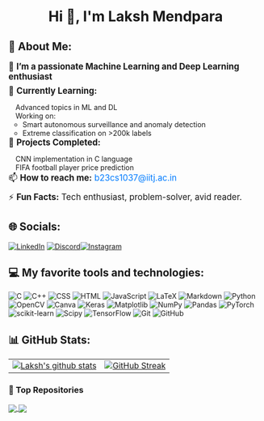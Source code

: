 
<h1 align="center">Hi 👋, I'm Laksh Mendpara</h1>

## 💫 About Me:

<ul style="list-style-type: none; padding-left: 0;">
  <li style="font-size: 1.2em; margin-bottom: 0.5em;">🔭 <strong>I’m a passionate Machine Learning and Deep Learning enthusiast</strong></li>
  
  <li style="font-size: 1.2em; margin-bottom: 0.5em;">🌱 <strong>Currently Learning:</strong></li>
  <ul style="list-style-type: none; padding-left: 1em;">
    <li>Advanced topics in ML and DL</li>
    <li>Working on:
      <ul style="list-style-type: circle; padding-left: 1em;">
        <li>Smart autonomous surveillance and anomaly detection</li>
        <li>Extreme classification on >200k labels</li>
      </ul>
    </li>
  </ul>

  <li style="font-size: 1.2em; margin-bottom: 0.5em;">🌟 <strong>Projects Completed:</strong></li>
  <ul style="list-style-type: none; padding-left: 1em;">
    <li>CNN implementation in C language</li>
    <li>FIFA football player price prediction</li>
  </ul>

  <li style="font-size: 1.2em; margin-bottom: 0.5em;">📫 <strong>How to reach me:</strong> <a href="mailto:b23cs1037@iitj.ac.in" style="color: #007bff; text-decoration: none;">b23cs1037@iitj.ac.in</a></li>
  
  <li style="font-size: 1.2em; margin-bottom: 0.5em;">⚡ <strong>Fun Facts:</strong> Tech enthusiast, problem-solver, avid reader.</li>
</ul>

## 🌐 Socials:

[![LinkedIn](https://img.shields.io/badge/LinkedIn-%230077B5.svg?logo=linkedin&logoColor=white)](https://www.linkedin.com/in/laksh-mendpara-5ab75b280?utm_source=share&utm_campaign=share_via&utm_content=profile&utm_medium=android_app) [![Discord](https://img.shields.io/badge/discord-black.svg?logo=discord&logoColor=white)](https://discord.gg/laksh_mendpara)[![Instagram](https://img.shields.io/badge/Instagram-%23E4405F.svg?logo=Instagram&logoColor=white)](https://www.instagram.com/laksh_mendpara?igsh=MWg2bWlyc3J3anZlbA==)

## 💻 My favorite tools and technologies:

![C](https://img.shields.io/badge/c-%2300599C.svg?style=plastic&logo=c&logoColor=white) 
![C++](https://img.shields.io/badge/c++-%2300599C.svg?style=plastic&logo=c%2B%2B&logoColor=white)
![CSS](https://img.shields.io/badge/css-%231572B6.svg?style=plastic&logo=css&logoColor=white)
![HTML](https://img.shields.io/badge/html-%23E34F26.svg?style=plastic&logo=html&logoColor=white) 
![JavaScript](https://img.shields.io/badge/javascript-%23323330.svg?style=plastic&logo=javascript&logoColor=%23F7DF1E)
![LaTeX](https://img.shields.io/badge/latex-%23008080.svg?style=plastic&logo=latex&logoColor=white) 
![Markdown](https://img.shields.io/badge/markdown-%23000000.svg?style=plastic&logo=markdown&logoColor=white) 
![Python](https://img.shields.io/badge/python-3670A0?style=plastic&logo=python&logoColor=ffdd54) 
![OpenCV](https://img.shields.io/badge/opencv-%23white.svg?style=plastic&logo=opencv&logoColor=white) 
![Canva](https://img.shields.io/badge/Canva-%2300C4CC.svg?style=plastic&logo=Canva&logoColor=white) 
![Keras](https://img.shields.io/badge/Keras-%23D00000.svg?style=plastic&logo=Keras&logoColor=white) 
![Matplotlib](https://img.shields.io/badge/Matplotlib-%23ffffff.svg?style=plastic&logo=Matplotlib&logoColor=black) 
![NumPy](https://img.shields.io/badge/numpy-%23013243.svg?style=plastic&logo=numpy&logoColor=white) 
![Pandas](https://img.shields.io/badge/pandas-%23150458.svg?style=plastic&logo=pandas&logoColor=white) 
![PyTorch](https://img.shields.io/badge/PyTorch-%23EE4C2C.svg?style=plastic&logo=PyTorch&logoColor=white) 
![scikit-learn](https://img.shields.io/badge/scikit--learn-%23F7931E.svg?style=plastic&logo=scikit-learn&logoColor=white) 
![Scipy](https://img.shields.io/badge/SciPy-%230C55A5.svg?style=plastic&logo=scipy&logoColor=%white) 
![TensorFlow](https://img.shields.io/badge/TensorFlow-%23FF6F00.svg?style=plastic&logo=TensorFlow&logoColor=white) 
![Git](https://img.shields.io/badge/git-%23F05033.svg?style=plastic&logo=git&logoColor=white) 
![GitHub](https://img.shields.io/badge/github-%23121011.svg?style=plastic&logo=github&logoColor=white)



## 📊 GitHub Stats:

<table>
  <tr>
    <td>
      <a href="https://github.com/Laksh-Mendpara/github-readme-stats">
        <img align="center" src="https://github-readme-stats.vercel.app/api?username=Laksh-Mendpara&show_icons=true&include_all_commits=true&theme=buefy&hide_border=true" alt="Laksh's github stats" />
      </a>
    </td>
    <td>
      <a href="https://git.io/streak-stats">
        <img align="center" src="https://streak-stats.demolab.com/?user=Laksh-Mendpara" alt="GitHub Streak">
      </a>
    </td>
  </tr>
</table>


### 🌠 Top Repositories


<a href="https://github.com/Laksh-Mendpara/ics_majorproject.git">
  <img align="center" src="https://github-readme-stats.vercel.app/api/pin/?username=Laksh-Mendpara&repo=ics_majorproject&theme=buefy" />
</a>

<a href="https://github.com/Laksh-Mendpara/PlaWorDet-WARP24.git">
  <img align="center" src="https://github-readme-stats.vercel.app/api/pin/?username=Laksh-Mendpara&repo=PlaWorDet-WARP24&theme=buefy" />
</a>
